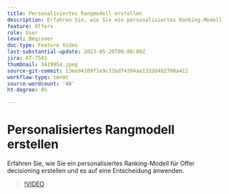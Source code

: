 ```yaml
---
title: Personalisiertes Rangmodell erstellen
description: Erfahren Sie, wie Sie ein personalisiertes Ranking-Modell für Offer decisioning erstellen und es auf eine Entscheidung anwenden.
feature: Offers
role: User
level: Beginner
doc-type: Feature Video
last-substantial-update: 2023-05-26T00:00:00Z
jira: KT-7541
thumbnail: 3419954.jpeg
source-git-commit: 13ee94169f1e9c31bdf4394aa132dd4b2700a411
workflow-type: tm+mt
source-wordcount: '48'
ht-degree: 0%

---
```



# Personalisiertes Rangmodell erstellen

Erfahren Sie, wie Sie ein personalisiertes Ranking-Modell für Offer decisioning erstellen und es auf eine Entscheidung anwenden.

>[!VIDEO](https://video.tv.adobe.com/v/3419954/?learn=on)
